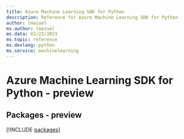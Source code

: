 ```yaml
---
title: Azure Machine Learning SDK for Python
description: Reference for Azure Machine Learning SDK for Python
author: lmazuel
ms.author: lmazuel
ms.data: 02/23/2023
ms.topic: reference
ms.devlang: python
ms.service: machinelearning
---
```

# Azure Machine Learning SDK for Python - preview
## Packages - preview
[!INCLUDE [packages](machine-learning-index.md)]